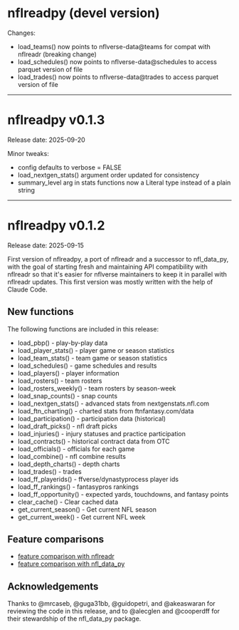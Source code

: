 # nflreadpy (devel version)

Changes:

* load_teams() now points to nflverse-data@teams for compat with nflreadr (breaking change)
* load_schedules() now points to nflverse-data@schedules to access parquet version of file
* load_trades() now points to nflverse-data@trades to access parquet version of file


---

# nflreadpy v0.1.3
Release date: 2025-09-20

Minor tweaks:

* config defaults to verbose = FALSE
* load_nextgen_stats() argument order updated for consistency
* summary_level arg in stats functions now a Literal type instead of a plain string

---

# nflreadpy v0.1.2
Release date: 2025-09-15

First version of nflreadpy, a port of nflreadr and a successor to nfl_data_py,
with the goal of starting fresh and maintaining API compatibility with nflreadr
so that it's easier for nflverse maintainers to keep it in parallel with nflreadr
updates. This first version was mostly written with the help of Claude Code.

## New functions
The following functions are included in this release:

- load_pbp() - play-by-play data
- load_player_stats() - player game or season statistics
- load_team_stats() - team game or season statistics
- load_schedules() - game schedules and results
- load_players() - player information
- load_rosters() - team rosters
- load_rosters_weekly() - team rosters by season-week
- load_snap_counts() - snap counts
- load_nextgen_stats() - advanced stats from nextgenstats.nfl.com
- load_ftn_charting() - charted stats from ftnfantasy.com/data
- load_participation() - participation data (historical)
- load_draft_picks() - nfl draft picks
- load_injuries() - injury statuses and practice participation
- load_contracts() - historical contract data from OTC
- load_officials() - officials for each game
- load_combine() - nfl combine results
- load_depth_charts() - depth charts
- load_trades() - trades
- load_ff_playerids() - ffverse/dynastyprocess player ids
- load_ff_rankings() - fantasypros rankings
- load_ff_opportunity() - expected yards, touchdowns, and fantasy points
- clear_cache() - Clear cached data
- get_current_season() - Get current NFL season
- get_current_week() - Get current NFL week

## Feature comparisons

- [feature comparison with nflreadr](https://github.com/nflverse/nflreadpy/issues/2)
- [feature comparison with nfl_data_py](https://github.com/nflverse/nflreadpy/issues/6)

## Acknowledgements

Thanks to @mrcaseb, @guga31bb, @guidopetri, and @akeaswaran for reviewing the
code in this release, and to @alecglen and @cooperdff for their stewardship of
the nfl_data_py package.
